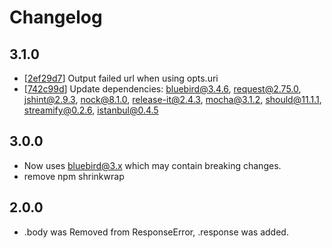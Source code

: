 # Changelog

## 3.1.0

 * [[2ef29d7](../../commit/2ef29d7)] Output failed url when using opts.uri
 * [[742c99d](../../commit/742c99d)] Update dependencies: bluebird@3.4.6, request@2.75.0, jshint@2.9.3, nock@8.1.0, release-it@2.4.3, mocha@3.1.2, should@11.1.1, streamify@0.2.6, istanbul@0.4.5

## 3.0.0

 - Now uses bluebird@3.x which may contain breaking changes.
 - remove npm shrinkwrap

## 2.0.0

 - .body was Removed from ResponseError, .response was added.
